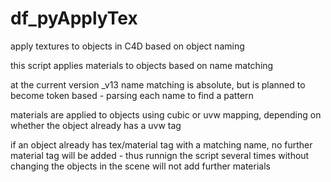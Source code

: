 # df_pyApplyTex
apply textures to objects in C4D based on object naming

this script applies materials to objects based on name matching

at the current version _v13 name matching is absolute, but is planned to become token based - parsing each name to find a pattern

materials are applied to objects using cubic or uvw mapping, depending on whether the object already has a uvw tag

if an object already has tex/material tag with a matching name, no further material tag will be added -
thus runnign the script several times without changing the objects in the scene will not add further materials
